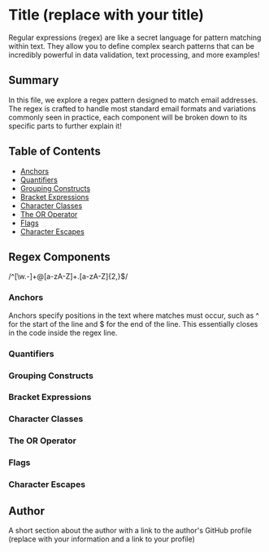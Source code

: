 # Title (replace with your title)

Regular expressions (regex) are like a secret language for pattern matching within text. They allow you to define complex search patterns that can be incredibly powerful in data validation, text processing, and more examples!

## Summary

In this file, we explore a regex pattern designed to match email addresses. The regex is crafted to handle most standard email formats and variations commonly seen in practice, each component will be broken down to its specific parts to further explain it!

## Table of Contents

- [Anchors](#anchors)
- [Quantifiers](#quantifiers)
- [Grouping Constructs](#grouping-constructs)
- [Bracket Expressions](#bracket-expressions)
- [Character Classes](#character-classes)
- [The OR Operator](#the-or-operator)
- [Flags](#flags)
- [Character Escapes](#character-escapes)

## Regex Components

/^[\w.-]+@[a-zA-Z]+\.[a-zA-Z]{2,}$/

### Anchors

Anchors specify positions in the text where matches must occur, such as ^ for the start of the line and $ for the end of the line. This essentially closes in the code inside the regex line. 

### Quantifiers



### Grouping Constructs


### Bracket Expressions



### Character Classes

### The OR Operator

### Flags

### Character Escapes

## Author

A short section about the author with a link to the author's GitHub profile (replace with your information and a link to your profile)
